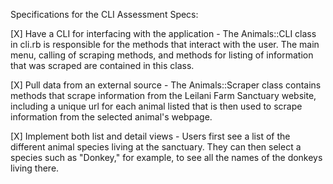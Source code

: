 Specifications for the CLI Assessment
Specs:

[X] Have a CLI for interfacing with the application - The Animals::CLI class in cli.rb is responsible for the methods that interact with the user. The main menu, calling of scraping methods, and methods for listing of information that was scraped are contained in this class.

[X] Pull data from an external source - The Animals::Scraper class contains methods that scrape information from the Leilani Farm Sanctuary website, including a unique url for each animal listed that is then used to scrape information from the selected animal's webpage. 

[X] Implement both list and detail views - Users first see a list of the different animal species living at the sanctuary. They can then select a species such as "Donkey," for example, to see all the names of the donkeys living there. 

